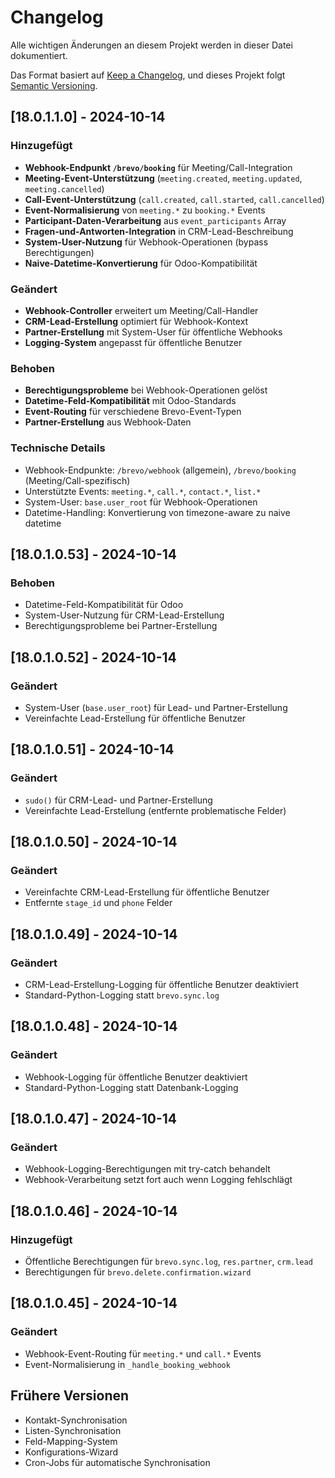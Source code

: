 # Changelog

Alle wichtigen Änderungen an diesem Projekt werden in dieser Datei dokumentiert.

Das Format basiert auf [Keep a Changelog](https://keepachangelog.com/de/1.0.0/),
und dieses Projekt folgt [Semantic Versioning](https://semver.org/lang/de/).

## [18.0.1.1.0] - 2024-10-14

### Hinzugefügt
- **Webhook-Endpunkt `/brevo/booking`** für Meeting/Call-Integration
- **Meeting-Event-Unterstützung** (`meeting.created`, `meeting.updated`, `meeting.cancelled`)
- **Call-Event-Unterstützung** (`call.created`, `call.started`, `call.cancelled`)
- **Event-Normalisierung** von `meeting.*` zu `booking.*` Events
- **Participant-Daten-Verarbeitung** aus `event_participants` Array
- **Fragen-und-Antworten-Integration** in CRM-Lead-Beschreibung
- **System-User-Nutzung** für Webhook-Operationen (bypass Berechtigungen)
- **Naive-Datetime-Konvertierung** für Odoo-Kompatibilität

### Geändert
- **Webhook-Controller** erweitert um Meeting/Call-Handler
- **CRM-Lead-Erstellung** optimiert für Webhook-Kontext
- **Partner-Erstellung** mit System-User für öffentliche Webhooks
- **Logging-System** angepasst für öffentliche Benutzer

### Behoben
- **Berechtigungsprobleme** bei Webhook-Operationen gelöst
- **Datetime-Feld-Kompatibilität** mit Odoo-Standards
- **Event-Routing** für verschiedene Brevo-Event-Typen
- **Partner-Erstellung** aus Webhook-Daten

### Technische Details
- Webhook-Endpunkte: `/brevo/webhook` (allgemein), `/brevo/booking` (Meeting/Call-spezifisch)
- Unterstützte Events: `meeting.*`, `call.*`, `contact.*`, `list.*`
- System-User: `base.user_root` für Webhook-Operationen
- Datetime-Handling: Konvertierung von timezone-aware zu naive datetime

## [18.0.1.0.53] - 2024-10-14

### Behoben
- Datetime-Feld-Kompatibilität für Odoo
- System-User-Nutzung für CRM-Lead-Erstellung
- Berechtigungsprobleme bei Partner-Erstellung

## [18.0.1.0.52] - 2024-10-14

### Geändert
- System-User (`base.user_root`) für Lead- und Partner-Erstellung
- Vereinfachte Lead-Erstellung für öffentliche Benutzer

## [18.0.1.0.51] - 2024-10-14

### Geändert
- `sudo()` für CRM-Lead- und Partner-Erstellung
- Vereinfachte Lead-Erstellung (entfernte problematische Felder)

## [18.0.1.0.50] - 2024-10-14

### Geändert
- Vereinfachte CRM-Lead-Erstellung für öffentliche Benutzer
- Entfernte `stage_id` und `phone` Felder

## [18.0.1.0.49] - 2024-10-14

### Geändert
- CRM-Lead-Erstellung-Logging für öffentliche Benutzer deaktiviert
- Standard-Python-Logging statt `brevo.sync.log`

## [18.0.1.0.48] - 2024-10-14

### Geändert
- Webhook-Logging für öffentliche Benutzer deaktiviert
- Standard-Python-Logging statt Datenbank-Logging

## [18.0.1.0.47] - 2024-10-14

### Geändert
- Webhook-Logging-Berechtigungen mit try-catch behandelt
- Webhook-Verarbeitung setzt fort auch wenn Logging fehlschlägt

## [18.0.1.0.46] - 2024-10-14

### Hinzugefügt
- Öffentliche Berechtigungen für `brevo.sync.log`, `res.partner`, `crm.lead`
- Berechtigungen für `brevo.delete.confirmation.wizard`

## [18.0.1.0.45] - 2024-10-14

### Geändert
- Webhook-Event-Routing für `meeting.*` und `call.*` Events
- Event-Normalisierung in `_handle_booking_webhook`

## Frühere Versionen
- Kontakt-Synchronisation
- Listen-Synchronisation  
- Feld-Mapping-System
- Konfigurations-Wizard
- Cron-Jobs für automatische Synchronisation
